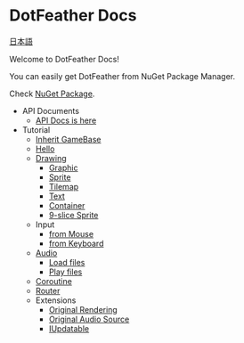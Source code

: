 # DotFeather Docs

[日本語](ja/index.md)

Welcome to DotFeather Docs!

You can easily get DotFeather from NuGet Package Manager.

Check [NuGet Package](https://www.nuget.org/packages/DotFeather/).

- API Documents
	- [API Docs is here](https://dotfeather.netlify.com/api/)
- Tutorial
	- [Inherit GameBase](gamebase.md)
	- [Hello](hello.md)
	- [Drawing](drawing.md)
		- [Graphic](drawing/graphic.md)
		- [Sprite](drawing/sprite.md)
		- [Tilemap](drawing/tilemap.md)
		- [Text](drawing/text.md)
		- [Container](drawing/container.md)
		- [9-slice Sprite](drawing/9slice.md)
	- Input
		- [from Mouse](input/mouse.md)
		- [from Keyboard](input/keyboard.md)
	- [Audio](audio.md)
		- [Load files](audio/load.md)
		- [Play files](audio/play.md)
	- [Coroutine](coroutine.md)
	- [Router](router.md)
	- Extensions
		- [Original Rendering](plugin/render.md)
		- [Original Audio Source](plugin/audiosource.md)
		- [IUpdatable](plugin/updatable.md)

<!--
	- Official Plugins (TBD)
		- DotFeather.UI
		- DotFeather.Management
		- DotFeather.UI.Mvvm
-->
